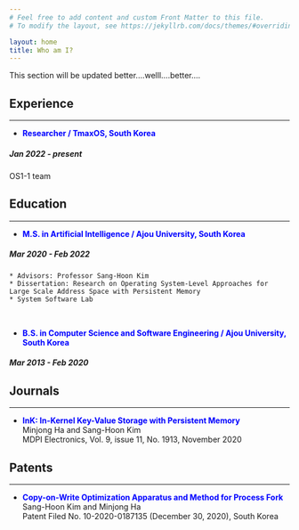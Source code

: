 ```yaml
---
# Feel free to add content and custom Front Matter to this file.
# To modify the layout, see https://jekyllrb.com/docs/themes/#overriding-theme-defaults

layout: home
title: Who am I?
---
```


This section will be updated better....welll....better....

__Experience__  
--------------------------------  
-----------------------------------
* <span style="color:blue">__Researcher / TmaxOS, South Korea__</span>    
#####  Jan 2022 - present  
OS1-1 team    


__Education__
--------------------------------  
-----------------------------------------
* <span style="color:blue">__M.S. in Artificial Intelligence / Ajou University, South Korea__</span>  
#####  Mar 2020 - Feb 2022
    * Advisors: Professor Sang-Hoon Kim  
    * Dissertation: Research on Operating System-Level Approaches for Large Scale Address Space with Persistent Memory
    * System Software Lab

&nbsp; <!-- BLANK LINE! -->

* <span style="color:blue"> __B.S. in Computer Science and Software Engineering / Ajou University, South Korea__</span>  
#####  Mar 2013 - Feb 2020


__Journals__
--------------------------------  
------------------------------------
* <span style="color:blue">__InK: In-Kernel Key-Value Storage with Persistent Memory__</span>  
Minjong Ha and Sang-Hoon Kim  
MDPI Electronics, Vol. 9, issue 11, No. 1913, November 2020


__Patents__
---------------------------------  
----------------------------------------
* <span style="color:blue">__Copy-on-Write Optimization Apparatus and Method for Process Fork__</span>  
Sang-Hoon Kim and Minjong Ha  
Patent Filed No. 10-2020-0187135 (December 30, 2020), South Korea


